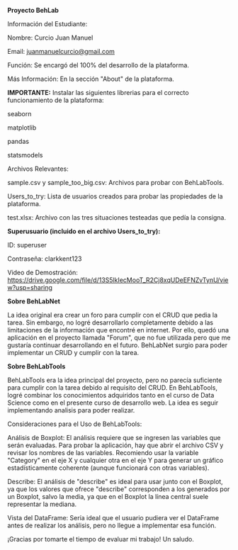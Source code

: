 **Proyecto BehLab**

Información del Estudiante:

Nombre: Curcio Juan Manuel

Email: juanmanuelcurcio@gmail.com

Función: Se encargó del 100% del desarrollo de la plataforma.

Más Información: En la sección "About" de la plataforma.

**IMPORTANTE:**
Instalar las siguientes librerias para el correcto funcionamiento de la plataforma:

seaborn

matplotlib

pandas

statsmodels

Archivos Relevantes:

sample.csv y sample_too_big.csv: Archivos para probar con BehLabTools.

Users_to_try: Lista de usuarios creados para probar las propiedades de la plataforma.

test.xlsx: Archivo con las tres situaciones testeadas que pedía la consigna.


**Superusuario (incluido en el archivo Users_to_try):**

ID: superuser

Contraseña: clarkkent123

Video de Demostración: https://drive.google.com/file/d/13S5lkIecMooT_R2Cj8xqUDeEFNZvTynU/view?usp=sharing

**Sobre BehLabNet**

La idea original era crear un foro para cumplir con el CRUD que pedia la tarea. Sin embargo, no logré desarrollarlo completamente debido a las limitaciones de la información que encontré en internet. Por ello, quedó una aplicación en el proyecto llamada "Forum", que no fue utilizada pero que me gustaría continuar desarrollando en el futuro. BehLabNet surgio para poder implementar un CRUD y cumplir con la tarea.

**Sobre BehLabTools**

BehLabTools era la idea principal del proyecto, pero no parecía suficiente para cumplir con la tarea debido al requisito del CRUD. En BehLabTools, logré combinar los conocimientos adquiridos tanto en el curso de Data Science como en el presente curso de desarrollo web. La idea es seguir implementando analisis para poder realizar.


Consideraciones para el Uso de BehLabTools:

Análisis de Boxplot: El análisis requiere que se ingresen las variables que serán evaluadas. Para probar la aplicación, hay que abrir el archivo CSV y revisar los nombres de las variables. Recomiendo usar la variable "Category" en el eje X y cualquier otra en el eje Y para generar un gráfico estadísticamente coherente (aunque funcionará con otras variables).

Describe: El análisis de "describe" es ideal para usar junto con el Boxplot, ya que los valores que ofrece "describe" corresponden a los generados por un Boxplot, salvo la media, ya que en el Boxplot la línea central suele representar la mediana.

Vista del DataFrame: Sería ideal que el usuario pudiera ver el DataFrame antes de realizar los análisis, pero no llegue a implementar esa función.

¡Gracias por tomarte el tiempo de evaluar mi trabajo! Un saludo.
